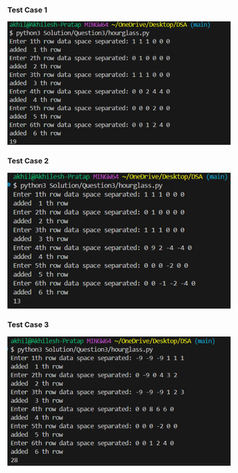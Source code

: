 ### Test Case 1
![Test Case 1](SolutionScreenShots/image.png)

### Test Case 2
![Test Case 2](SolutionScreenShots/image1.png)

### Test Case 3
![Test Case 3](SolutionScreenShots/image2.png)